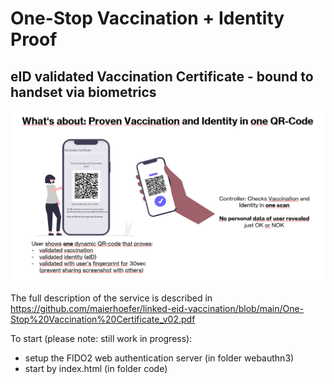 # One-Stop Vaccination + Identity Proof

## eID validated Vaccination Certificate - bound to handset via biometrics

<img src="whats_about.png">

The full description of the service is described in https://github.com/maierhoefer/linked-eid-vaccination/blob/main/One-Stop%20Vaccination%20Certificate_v02.pdf

To start (please note: still work in progress):
- setup the FIDO2 web authentication server (in folder webauthn3)
- start by index.html (in folder code)
